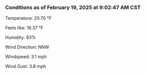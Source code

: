 ### Conditions as of February 19, 2025 at 9:02:47 AM CST 

Temperature: 20.70 &deg;F

Feels like: 16.37 &deg;F

Humidity: 83%

Wind Direction: NNW

Windspeed: 3.1 mph

Wind Gust: 3.8 mph

